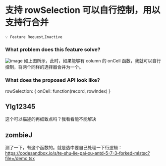 # 支持 rowSelection 可以自行控制，用以支持行合并

`💡 Feature Request`,`Inactive`

### What problem does this feature solve?

![image](https://user-images.githubusercontent.com/1940194/231374594-ca27abbd-ae1c-4af5-bf3d-ac72e4d710e5.png)
如上图所示，此时，如果能够有 column 的 onCell 函数，我就可以自行控制，将两个同样的选择器合并为一个。

### What does the proposed API look like?

rowSelection: {
onCell: function(record, rowIndex)
}

<!-- generated by ant-design-issue-helper. DO NOT REMOVE -->

## Ylg12345

这个可以描述的再细致点吗？我看看能不能解决

## zombieJ

测了一下，有这个函数的。就是选中要自己处理一下行逻辑：
https://codesandbox.io/s/te-shu-lie-pai-xu-antd-5-7-3-forked-mlstsc?file=/demo.tsx
